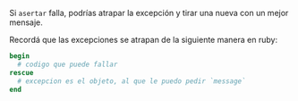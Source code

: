 Si `asertar` falla, podrías atrapar la excepción y tirar una nueva con un mejor mensaje.

Recordá que las excepciones se atrapan de la siguiente manera en ruby:

```ruby
begin
  # codigo que puede fallar
rescue
  # excepcion es el objeto, al que le puedo pedir `message`
end
```